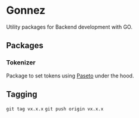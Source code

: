 # Gonnez

Utility packages for Backend development with GO.

## Packages

### Tokenizer
Package to set tokens using [Paseto](https://github.com/o1egl/paseto) under the hood.


## Tagging

`git tag vx.x.x`
`git push origin vx.x.x`
